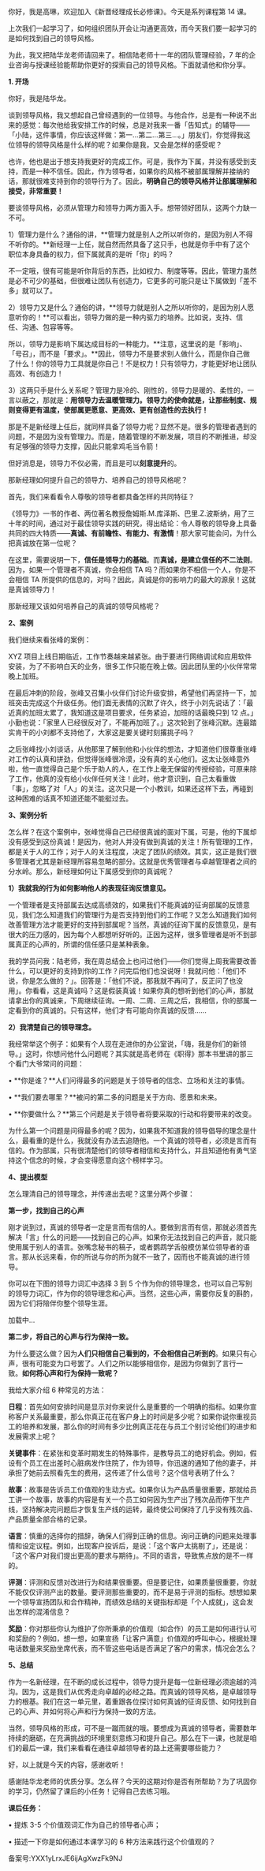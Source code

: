 你好，我是高琳，欢迎加入《新晋经理成长必修课》。今天是系列课程第 14 课。

上次我们一起学习了，如何组织团队开会让沟通更高效，而今天我们要一起学习的是如何找到自己的领导风格。

为此，我又把陆华龙老师请回来了。相信陆老师十一年的团队管理经验，7 年的企业咨询与授课经验能帮助你更好的探索自己的领导风格。下面就请他和你分享。

**1\. 开场**

你好，我是陆华龙。

谈到领导风格，我又想起自己曾经遇到的一位领导。与他合作，总是有一种说不出来的感觉：每次他给我安排工作的时候，总是对我来一番「告知式」的辅导——「小陆，这件事情，你应该这样做：第一…第二…第三…。」朋友们，你觉得我这位领导的领导风格是什么样的呢？如果你是我，又会是怎样的感受呢？

也许，他也是出于想支持我更好的完成工作。可是，我作为下属，并没有感受到支持，而是一种不信任。因此，作为领导者，如果你的风格不被部属理解并接纳的话，那就很难支持到你的领导行为了。因此，**明确自己的领导风格并让部属理解和接受，非常重要！**

要谈领导风格，必须从管理力和领导力两方面入手。想带领好团队，这两个力缺一不可。

1）管理力是什么？通俗的讲，**管理力就是别人之所以听你的，是因为别人不得不听你的。**新经理一上任，就自然而然具备了这只手，也就是你手中有了这个职位本身具备的权力，但下属就真的是听「你」的吗？

不一定哦，很有可能是听你背后的东西，比如权力、制度等等。因此，管理力虽然是必不可少的基础，但很难让团队有创造力，它更多的可能只是让下属做到「差不多」就可以了。

2）领导力又是什么？通俗的讲，**领导力就是别人之所以听你的，是因为别人愿意听你的！**可以看出，领导力做的是一种内驱力的培养。比如说，支持、信任、沟通、包容等等。

所以，领导力是影响下属达成目标的一种能力。**注意，这里说的是「影响」、「号召」，而不是「要求」。**因此，领导力不是要求别人做什么，而是你自己做了什么！你的领导力工具就是你自己！不是权力！只有领导力，才能更好地让团队高效、有创造力！

3）这两只手是什么关系呢？管理力是冷的、刚性的，领导力是暖的、柔性的，一言以蔽之，那就是：**用领导力去温暖管理力。领导力的使命就是，让那些制度、规则变得更有温度，使部属更愿意、更高效、更有创造性的去执行！**

那是不是新经理上任后，就同样具备了领导力呢？显然不是。很多的管理者遇到的问题，不是因为没有管理力。而是，随着管理的不断发展，项目的不断推进，却没有足够强的领导力支撑，因此只能拿鸡毛当令箭！

但好消息是，领导力不仅必需，而且是可以**刻意提升**的。

那新经理如何提升自己的领导力、培养自己的领导风格呢？

首先，我们来看看令人尊敬的领导者都具备怎样的共同特征？

《领导力》一书的作者、两位著名教授詹姆斯.M.库泽斯、巴里.Z.波斯纳，用了三十年的时间，通过对于最佳领导实践的研究，得出结论：令人尊敬的领导身上具备共同的四大特质——**真诚、有前瞻性、有能力、有激情**！那大家可能会问，为什么把真诚放在第一位呢？

在这里，需要说明一下，**信任是领导力的基础**。而**真诚，是建立信任的不二法则**。因为，如果一个管理者不真诚，你会相信 TA 吗？而如果你不相信一个人，你是不会相信 TA 所提供的信息的，对吗？因此，真诚是你的影响力的最大的源泉！这就是真诚领导力！

那新经理又该如何培养自己的真诚的领导风格呢？

**2、案例**

我们继续来看张峰的案例：

XYZ 项目上线日期临近，工作节奏越来越紧张。由于要进行网络调试和应用软件安装，为了不影响白天的业务，很多工作只能在晚上做。因此团队里的小伙伴常常晚上加班。

在最后冲刺的阶段，张峰又召集小伙伴们讨论升级安排，希望他们再坚持一下，加班突击完成这个升级任务。他们面无表情的沉默了许久，终于小刘先说话了：「最近真的加班太累了，我知道这是项目要求，任务紧迫，加班的话最晚只到 12 点。」小勤也说：「家里人已经很反对了，不能再加班了。」这次轮到了张峰沉默。连最踏实肯干的小刘都不支持他了，大家这是要关键时刻撂挑子吗？

之后张峰找小刘谈话，从他那里了解到他和小伙伴的想法，才知道他们很尊重张峰对工作的认真和拼劲，但觉得张峰很冷漠，没有真的关心他们。这太让张峰意外啦，他一直觉得自己是个乐于助人的人，在工作上毫无保留的传授经验，可原来除了工作，他真的没有给小伙伴任何关注！此时，他才意识到，自己太看重做「事」，忽略了对「人」的关注。这次只是一个小教训，如果还这样下去，再碰到这种困难的话真不知道还能不能挺过去。

**3、案例分析**

怎么样？在这个案例中，张峰觉得自己已经很真诚的面对下属，可是，他的下属却没有感受到这份真诚！是因为，他对人并没有做到真诚的关注！所有管理的工作，都是关于人的工作；对于人的关注程度，决定了团队的绩效。其实，这正是我们很多管理者尤其是新经理所容易忽略的部分。这就是优秀管理者与卓越管理者之间的分水岭。那么，新经理如何让下属感受到你的真诚呢？

**1）我就我的行为如何影响他人的表现征询反馈意见。**

一个管理者是支持部属去达成高绩效的，如果我们不能真诚的征询部属的反馈意见，我们怎么知道我们的管理行为是否支持到他们的工作呢？又怎么知道我们如何改善管理方法才能更好的支持到部属呢？当然，真诚的征询下属的反馈意见，是有很大的压力感的，因为每个人都想听好听的。正因为这样，很多管理者是听不到部属真正的心声的，所谓的信任感只是某种表象。

我的学员问我：陆老师，我在周总结会上也问过他们——你们觉得上周我需要改善什么，可以更好的支持到你的工作？问完后他们也没说呀！我就问他：「他们不说，你是怎么做的？」。回答是：「他们不说，那我就不再问了，反正问了也没用」。你看看，这是真诚吗？这是假装真诚！如果你真的想听到他们的心声，那就请拿出你的真诚来，下周继续征询。一周、二周、三周之后，我相信，你的部属一定看到你的真诚的。只有这样，他们才有可能向你真诚的反馈……

**2）我清楚自己的领导理念。**

我经常举这个例子：如果有个人现在走进你的办公室说，「嗨，我是你们的新领导。」这时，你想问他什么问题呢？其实就是高老师在《职得》那本书里讲的那三个看门大爷常问的问题：

• **你是谁？**人们问得最多的问题是关于领导者的信念、立场和关注的事情。

• **我们要去哪里？**被问的第二多的问题是关于方向、愿景和未来。

• **你要做什么？**第三个问题是关于领导者将要采取的行动和将要带来的改变。

为什么第一个问题是问得最多的呢？因为，如果我不知道我的领导倡导的理念是什么，最看重的是什么，我就没有办法去追随他。一个真诚的领导者，必须是言而有信的。作为部属，只有很清楚他们的领导者相信和支持什么，并且知道他有勇气坚持这个信念的时候，才会变得愿意向这个榜样学习。

**4、提出模型**

怎么理清自己的领导理念，并传递出去呢？这里分两个步骤：

**第一步，找到自己的心声**

刚才说到过，真诚的领导者一定是言而有信的人。要做到言而有信，那就必须首先解决「言」什么的问题——找到自己的心声。如果你无法找到自己的声音，就只能使用属于别人的语言。张嘴念秘书的稿子，或者鹦鹉学舌般模仿某位领导者的语言。那从长远来看，你的所说与你的所为就不一致了，因而也不能真诚的进行领导。

你可以在下图的领导力词汇中选择 3 到 5 个作为你的领导理念，也可以自己写别的领导力词汇，作为你的领导理念和心声。当然，这些心声，需要你反复的斟酌，因为它们将陪伴你整个领导生涯。

加载中...

**第二步，将自己的心声与行为保持一致。**

为什么要这么做？因为**人们只相信自己看到的，不会相信自己听到的**。如果只有心声，很有可能变为口号罢了。人们之所以能够相信你，是因为你做到了言行一 致。**如何将心声和行为保持一致呢？**

我给大家介绍 6 种常见的方法：

**日程**：首先如何安排时间是显示对你来说什么是重要的一个明确的指标。如果你宣称客户关系最重要，那么你真正花在客户身上的时间是多少呢？如果你说你重视员工的培养和发展，那么你的时间有多少比例真正花在与员工个别讨论他们的进步和发展需求上呢？

**关键事件**：在紧张和变革时期发生的特殊事件，是教导员工的绝好机会。例如，假设有个员工在出差时心脏病发作住院了，作为领导，你迅速的通知了他的妻子，并承担了她前去照看先生的费用，这传递了什么信号？这个信号表明了什么？

**故事**：故事是告诉员工价值观的生动方式。如果你认为产品质量很重要，那就给员工讲一个故事，故事的内容是有关一个员工如何因为生产出了残次品而停下生产线，坚持解决完问题后才恢复生产线的运转，最终使公司保持了几乎没有残次品、产品质量全部合格的记录。

**语言**：慎重的选择你的措辞，确保人们得到正确的信息。询问正确的问题来处理事情和设定议程。例如，出现客户投诉后，是说：「这个客户太挑剔了」，还是说：「这个客户对我们提出更高的要求与期待」。不同的语言，导致焦点放的是不一样的。

**评测**：评测和反馈对改进行为和结果很重要。但是要记住，如果质量很重要，你就不能仅仅评测产出的数量。要评测那些重要的，而不是易于评测的指标。想想如果一个领导宣扬团队和合作精神，而绩效总结的关键指标却是「个人成就」，这会发出怎样的混淆信息？

**奖励**：你对那些你认为维护了你所秉承的价值观（如合作）的员工是如何进行认可和奖励的？例如，想一想，如果宣扬「让客户满意」价值观的呼叫中心，根据处理电话数量来奖励坐席代表，而不管这些电话是否满足了客户的需求，情况会怎么？

**5、总结**

作为一名新经理，在不断的成长过程中，领导力提升是每一位新经理必须逾越的鸿沟。因为，这是我们从优秀走向卓越的必经之路。而真诚的领导风格，是卓越领导力的根基。我们在这一单元里，着重跟各位探讨如何真诚的征询反馈、如何找到自己的心声、并如何将心声和行为保持一致的方法。

当然，领导风格的形成，可不是一蹴而就的哦。要想成为真诚的领导者，需要数年持续的磨砺，在充满挑战的环境里刻意练习和提升自己。那么在下一课，也就是咱们的最后一课，我们来看看在通往卓越领导者的路上还需要哪些能力？

好，以上就是今天的内容，感谢收听！

感谢陆华龙老师的优质分享。怎么样？今天的这期对你是否有所帮助？为了巩固你的学习，仍然留了课后的小任务！记得自己去练习哦。

**课后任务：**

• 提炼 3-5 个价值观词汇作为自己的领导者心声；

• 描述一下你是如何通过本课学习的 6 种方法来践行这个价值观的？

备案号:YXX1yLrxJE6ijAgXwzFk9NJ